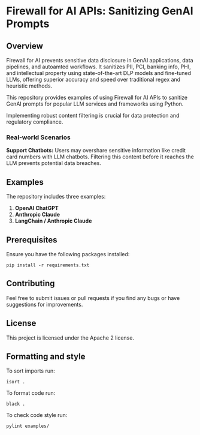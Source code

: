# Firewall for AI APIs: Sanitizing GenAI Prompts 

## Overview
Firewall for AI prevents sensitive data disclosure in GenAI applications, data pipelines, and autoamted workflows. It sanitizes PII, PCI, banking info, PHI, and intellectual property using state-of-the-art DLP models and fine-tuned LLMs, offering superior accuracy and speed over traditional regex and heuristic methods.

This repository provides examples of using Firewall for AI APIs to sanitize GenAI prompts for popular LLM services and frameworks using Python.

Implementing robust content filtering is crucial for data protection and regulatory compliance.

### Real-world Scenarios

**Support Chatbots:** 
Users may overshare sensitive information like credit card numbers with LLM chatbots. Filtering this content before it reaches the LLM prevents potential data breaches.

## Examples

The repository includes three examples:
1. **OpenAI ChatGPT**
2. **Anthropic Claude**
3. **LangChain / Anthropic Claude**

## Prerequisites

Ensure you have the following packages installed:

    pip install -r requirements.txt 

## Contributing
Feel free to submit issues or pull requests if you find any bugs or have suggestions for improvements.

## License
This project is licensed under the Apache 2 license.

## Formatting and style

To sort imports run:

    isort .

To format code run:

    black .

To check code style run:

    pylint examples/
